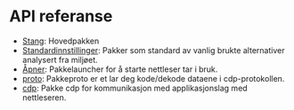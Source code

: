 # API referanse

- [Stang](https://pkg.go.dev/github.com/go-rod/rod): Hovedpakken
- [Standardinnstillinger](https://pkg.go.dev/github.com/go-rod/rod/lib/defaults): Pakker som standard av vanlig brukte alternativer analysert fra miljøet.
- [Åpner](https://pkg.go.dev/github.com/go-rod/rod/lib/launcher): Pakkelauncher for å starte nettleser tar i bruk.
- [proto](https://pkg.go.dev/github.com/go-rod/rod/lib/proto): Pakkeproto er et lar deg kode/dekode dataene i cdp-protokollen.
- [cdp](https://pkg.go.dev/github.com/go-rod/rod/lib/cdp): Pakke cdp for kommunikasjon med applikasjonslag med nettleseren.

